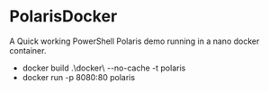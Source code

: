 # PolarisDocker

A Quick working PowerShell Polaris demo running in a nano docker container.


* docker build .\docker\ --no-cache -t polaris
* docker run -p 8080:80 polaris